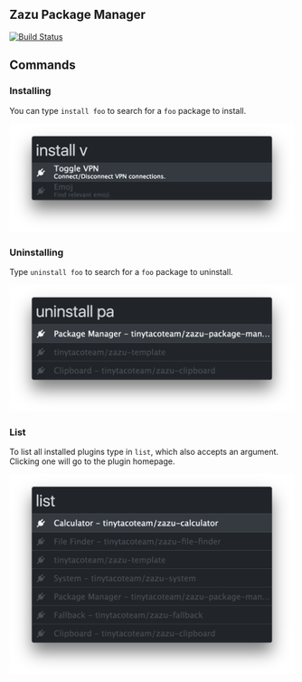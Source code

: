 ## Zazu Package Manager

[![Build Status](https://travis-ci.org/tinytacoteam/zazu-package-manager.svg?branch=master)](https://travis-ci.org/tinytacoteam/zazu-package-manager)

## Commands

### Installing

You can type `install foo` to search for a `foo` package to install.

![install](./screenshots/install.png)

### Uninstalling

Type `uninstall foo` to search for a `foo` package to uninstall.

![uninstall](./screenshots/uninstall.png)

### List

To list all installed plugins type in `list`, which also accepts an argument.
Clicking one will go to the plugin homepage.

![list](./screenshots/list.png)
